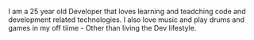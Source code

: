 I am a 25 year old Developer that loves learning and teadching code and development related technologies.
I also love music and play drums and games in my off tiime - Other than living the Dev lifestyle.